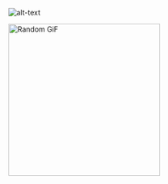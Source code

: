 ![alt-text](https://user-images.githubusercontent.com/74038190/235224431-e8c8c12e-6826-47f1-89fb-2ddad83b3abf.gif)
<p>
  <img height="300" src="https://github-readme-utils.vercel.app/api/gif/anime" alt="Random GiF">
</p>

